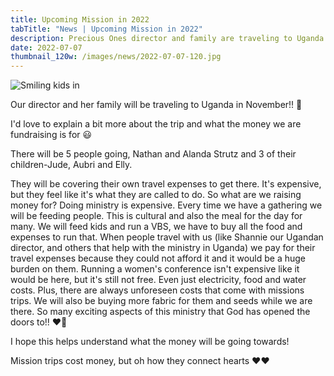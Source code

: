 ```yaml
---
title: Upcoming Mission in 2022
tabTitle: "News | Upcoming Mission in 2022"
description: Precious Ones director and family are traveling to Uganda in November
date: 2022-07-07
thumbnail_120w: /images/news/2022-07-07-120.jpg
---
```


![Smiling kids in ](/images/news/2022-07-07-900.jpg)


Our director and her family will be traveling to Uganda in November!! 🎉

I'd love to explain a bit more about the trip and what the money we are fundraising is for 😃

There will be 5 people going, Nathan and Alanda Strutz and 3 of their children-Jude, Aubri and Elly.

They will be covering their own travel expenses to get there. It's expensive, but they feel like it's what they are called to do.
So what are we raising money for? Doing ministry is expensive. Every time we have a gathering we will be feeding people. This is cultural and also the meal for the day for many. We will feed kids and run a VBS, we have to buy all the food and expenses to run that. When people travel with us (like Shannie our Ugandan director, and others that help with the ministry in Uganda) we pay for their travel expenses because they could not afford it and it would be a huge burden on them. Running a women's conference isn't expensive like it would be here, but it's still not free. Even just electricity, food and water costs. Plus, there are always unforeseen costs that come with missions trips. We will also be buying more fabric for them and seeds while we are there. So many exciting aspects of this ministry that God has opened the doors to!! ❤️🎉

I hope this helps understand what the money will be going towards!

Mission trips cost money, but oh how they connect hearts ❤️❤️
